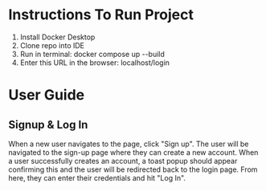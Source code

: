 # Instructions To Run Project
1. Install Docker Desktop
2. Clone repo into IDE
3. Run in terminal: docker compose up --build
4. Enter this URL in the browser: localhost/login

# User Guide
## Signup & Log In
When a new user navigates to the page, click "Sign up". The user will be navigated to the sign-up page where they can create a new account. When a user successfully creates an account, a toast popup should appear confirming this and the user will be redirected back to the login page. From here, they can enter their credentials and hit "Log In".
